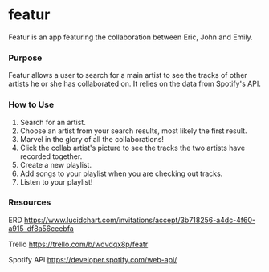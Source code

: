 # featur

Featur is an app featuring the collaboration between Eric, John and Emily.

### Purpose
Featur allows a user to search for a main artist to see the tracks of other artists he or she has collaborated on. It relies on the data from Spotify's API.

### How to Use
1. Search for an artist.
2. Choose an artist from your search results, most likely the first result.
3. Marvel in the glory of all the collaborations!
3. Click the collab artist's picture to see the tracks the two artists have recorded together.
4. Create a new playlist. 
5. Add songs to your playlist when you are checking out tracks.
6. Listen to your playlist!

### Resources
ERD
https://www.lucidchart.com/invitations/accept/3b718256-a4dc-4f60-a915-df8a56ceebfa

Trello
https://trello.com/b/wdvdqx8p/featr

Spotify API 
https://developer.spotify.com/web-api/




